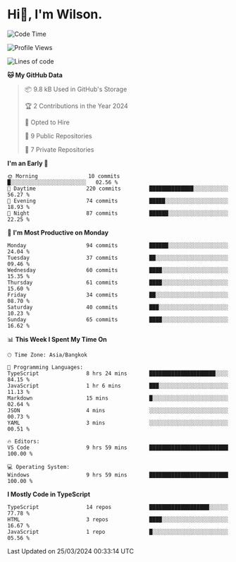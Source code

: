 # Hi👋, I'm Wilson.
<!--START_SECTION:waka-->
![Code Time](http://img.shields.io/badge/Code%20Time-1%2C227%20hrs%2019%20mins-blue)

![Profile Views](http://img.shields.io/badge/Profile%20Views-0-blue)

![Lines of code](https://img.shields.io/badge/From%20Hello%20World%20I%27ve%20Written-179.2%20thousand%20lines%20of%20code-blue)

**🐱 My GitHub Data** 

> 📦 9.8 kB Used in GitHub's Storage 
 > 
> 🏆 2 Contributions in the Year 2024
 > 
> 💼 Opted to Hire
 > 
> 📜 9 Public Repositories 
 > 
> 🔑 7 Private Repositories 
 > 
**I'm an Early 🐤** 

```text
🌞 Morning                10 commits          █░░░░░░░░░░░░░░░░░░░░░░░░   02.56 % 
🌆 Daytime                220 commits         ██████████████░░░░░░░░░░░   56.27 % 
🌃 Evening                74 commits          █████░░░░░░░░░░░░░░░░░░░░   18.93 % 
🌙 Night                  87 commits          ██████░░░░░░░░░░░░░░░░░░░   22.25 % 
```
📅 **I'm Most Productive on Monday** 

```text
Monday                   94 commits          ██████░░░░░░░░░░░░░░░░░░░   24.04 % 
Tuesday                  37 commits          ██░░░░░░░░░░░░░░░░░░░░░░░   09.46 % 
Wednesday                60 commits          ████░░░░░░░░░░░░░░░░░░░░░   15.35 % 
Thursday                 61 commits          ████░░░░░░░░░░░░░░░░░░░░░   15.60 % 
Friday                   34 commits          ██░░░░░░░░░░░░░░░░░░░░░░░   08.70 % 
Saturday                 40 commits          ███░░░░░░░░░░░░░░░░░░░░░░   10.23 % 
Sunday                   65 commits          ████░░░░░░░░░░░░░░░░░░░░░   16.62 % 
```


📊 **This Week I Spent My Time On** 

```text
🕑︎ Time Zone: Asia/Bangkok

💬 Programming Languages: 
TypeScript               8 hrs 24 mins       █████████████████████░░░░   84.15 % 
JavaScript               1 hr 6 mins         ███░░░░░░░░░░░░░░░░░░░░░░   11.13 % 
Markdown                 15 mins             █░░░░░░░░░░░░░░░░░░░░░░░░   02.64 % 
JSON                     4 mins              ░░░░░░░░░░░░░░░░░░░░░░░░░   00.73 % 
YAML                     3 mins              ░░░░░░░░░░░░░░░░░░░░░░░░░   00.51 % 

🔥 Editors: 
VS Code                  9 hrs 59 mins       █████████████████████████   100.00 % 

💻 Operating System: 
Windows                  9 hrs 59 mins       █████████████████████████   100.00 % 
```

**I Mostly Code in TypeScript** 

```text
TypeScript               14 repos            ███████████████████░░░░░░   77.78 % 
HTML                     3 repos             ████░░░░░░░░░░░░░░░░░░░░░   16.67 % 
JavaScript               1 repo              █░░░░░░░░░░░░░░░░░░░░░░░░   05.56 % 
```




 Last Updated on 25/03/2024 00:33:14 UTC
<!--END_SECTION:waka-->
